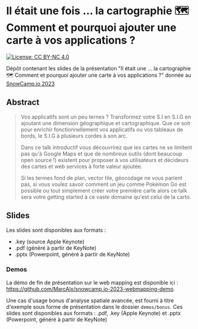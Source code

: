# Il était une fois … la cartographie 🗺️  Comment et pourquoi ajouter une carte à vos applications ? 

[![License: CC BY-NC 4.0](https://img.shields.io/badge/License-CC%20BY--NC%204.0-lightgrey.svg)](https://creativecommons.org/licenses/by-nc/4.0/)

Dépôt contenant les slides de la présentation "Il était une … la cartographie 🗺️  Comment et pourquoi ajouter une carte à vos applications ?" donnée au [SnowCamp.io 2023](https://snowcamp2023.sched.com/event/1EOul/il-etait-une-fois-la-cartographie-nulb-comment-et-pourquoi-ajouter-une-carte-a-vos-applications)

## Abstract

> Vos applicatifs sont un peu ternes ? Transformez votre S.I en S.I.G en ajoutant une dimension géographique et cartographique. Que ce soit pour enrichir fonctionnellement vos applicatifs ou vos tableaux de bords, le S.I.G à plusieurs cordes à son arc.
>
> Dans ce talk introductif vous découvrirez que les cartes ne se limitent pas qu'à Google Maps et que de nombreux outils (dont beaucoup open source !) existent pour proposer à vos utilisateurs et décideurs des cartes et web services à forte valeur ajoutée.
>
> Si les termes fond de plan, vector tile, géocodage ne vous parlent pas, si vous voulez savoir comment un jeu comme Pokémon Go est possible ou tout simplement créer votre première carte alors ce talk sera votre getting started à ce vaste domaine qu'est celui de la carto.

## Slides

Les slides sont disponibles aux formats :

- .key (source Apple Keynote)
- .pdf (généré à partir de KeyNote)
- .pptx (Powerpoint, généré à partir de KeyNote)

### Demos

La démo de fin de présentation sur le web mapping est disponible ici : https://github.com/MarcAlx/snowcamp.io-2023-webmapping-demo.

Une cas d'usage bonus d'analyse spatiale avancée, est fourni à titre d'exemple sous forme de présentation dans le dossier `demos/bonus`. Ces slides sont disponibles aux formats : .pdf, .key (Apple Keynote) et .pptx (Powerpoint, généré à partir de KeyNote)
